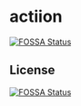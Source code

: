 # actiion
[![FOSSA Status](https://app.fossa.io/api/projects/git%2Bgithub.com%2Fmoney7777%2Factiion.svg?type=shield)](https://app.fossa.io/projects/git%2Bgithub.com%2Fmoney7777%2Factiion?ref=badge_shield)



## License
[![FOSSA Status](https://app.fossa.io/api/projects/git%2Bgithub.com%2Fmoney7777%2Factiion.svg?type=large)](https://app.fossa.io/projects/git%2Bgithub.com%2Fmoney7777%2Factiion?ref=badge_large)